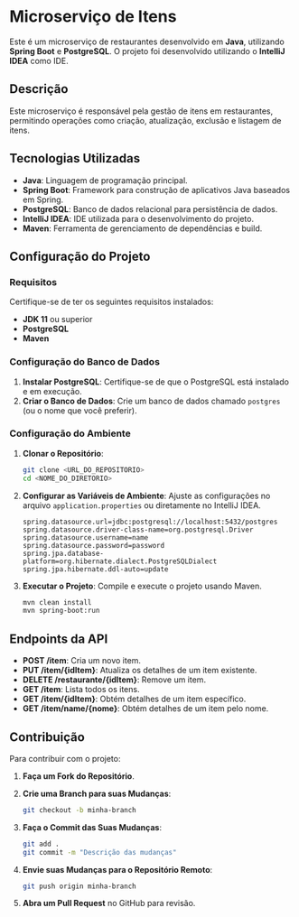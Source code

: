 # Microserviço de Itens

Este é um microserviço de restaurantes desenvolvido em **Java**, utilizando **Spring Boot** e **PostgreSQL**. O projeto foi desenvolvido utilizando o **IntelliJ IDEA** como IDE.

## Descrição

Este microserviço é responsável pela gestão de itens em restaurantes, permitindo operações como criação, atualização, exclusão e listagem de itens.

## Tecnologias Utilizadas

- **Java**: Linguagem de programação principal.
- **Spring Boot**: Framework para construção de aplicativos Java baseados em Spring.
- **PostgreSQL**: Banco de dados relacional para persistência de dados.
- **IntelliJ IDEA**: IDE utilizada para o desenvolvimento do projeto.
- **Maven**: Ferramenta de gerenciamento de dependências e build.

## Configuração do Projeto

### Requisitos

Certifique-se de ter os seguintes requisitos instalados:

- **JDK 11** ou superior
- **PostgreSQL**
- **Maven**

### Configuração do Banco de Dados

1. **Instalar PostgreSQL**: Certifique-se de que o PostgreSQL está instalado e em execução.
2. **Criar o Banco de Dados**: Crie um banco de dados chamado `postgres` (ou o nome que você preferir).

### Configuração do Ambiente

1. **Clonar o Repositório**:

    ```bash
    git clone <URL_DO_REPOSITORIO>
    cd <NOME_DO_DIRETORIO>
    ```

2. **Configurar as Variáveis de Ambiente**: Ajuste as configurações no arquivo `application.properties` ou diretamente no IntelliJ IDEA.

    ```properties
    spring.datasource.url=jdbc:postgresql://localhost:5432/postgres
    spring.datasource.driver-class-name=org.postgresql.Driver
    spring.datasource.username=name
    spring.datasource.password=password
    spring.jpa.database-platform=org.hibernate.dialect.PostgreSQLDialect
    spring.jpa.hibernate.ddl-auto=update
    ```

3. **Executar o Projeto**: Compile e execute o projeto usando Maven.

    ```bash
    mvn clean install
    mvn spring-boot:run
    ```

## Endpoints da API

- **POST /item**: Cria um novo item.
- **PUT /item/{idItem}**: Atualiza os detalhes de um item existente.
- **DELETE /restaurante/{idItem}**: Remove um item.
- **GET /item**: Lista todos os itens.
- **GET /item/{idItem}**: Obtém detalhes de um item específico.
- **GET /item/name/{nome}**: Obtém detalhes de um item pelo nome.

## Contribuição

Para contribuir com o projeto:

1. **Faça um Fork do Repositório**.
2. **Crie uma Branch para suas Mudanças**:

    ```bash
    git checkout -b minha-branch
    ```

3. **Faça o Commit das Suas Mudanças**:

    ```bash
    git add .
    git commit -m "Descrição das mudanças"
    ```

4. **Envie suas Mudanças para o Repositório Remoto**:

    ```bash
    git push origin minha-branch
    ```

5. **Abra um Pull Request** no GitHub para revisão.


